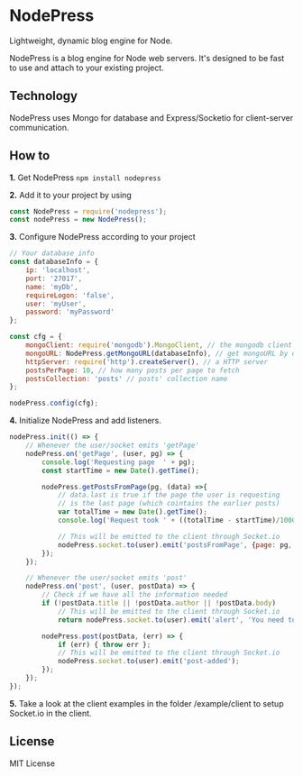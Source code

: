 # NodePress
Lightweight, dynamic blog engine for Node.

NodePress is a blog engine for Node web servers. It's designed to be fast to use and attach to your existing project.

## Technology

NodePress uses Mongo for database and Express/Socketio for client-server communication.

## How to

**1.** Get NodePress `npm install nodepress`

**2.** Add it to your project by using

```javascript
const NodePress = require('nodepress');
const nodePress = new NodePress();
```

**3.** Configure NodePress according to your project

```javascript
// Your database info
const databaseInfo = {
	ip: 'localhost',
	port: '27017',
	name: 'myDb',
	requireLogon: 'false',
	user: 'myUser',
	password: 'myPassword'
};

const cfg = {
	mongoClient: require('mongodb').MongoClient, // the mongodb client
	mongoURL: NodePress.getMongoURL(databaseInfo), // get mongoURL by databaseInfo
	httpServer: require('http').createServer(), // a HTTP server
	postsPerPage: 10, // how many posts per page to fetch
	postsCollection: 'posts' // posts' collection name
};

nodePress.config(cfg);
```

**4.** Initialize NodePress and add listeners.

```javascript
nodePress.init(() => {
	// Whenever the user/socket emits 'getPage'
	nodePress.on('getPage', (user, pg) => {
		console.log('Requesting page  ' + pg);
		const startTime = new Date().getTime();

		nodePress.getPostsFromPage(pg, (data) =>{
			// data.last is true if the page the user is requesting
			// is the last page (which cointains the earlier posts)
			var totalTime = new Date().getTime();
			console.log('Request took ' + ((totalTime - startTime)/1000) + 's');

			// This will be emitted to the client through Socket.io
			nodePress.socket.to(user).emit('postsFromPage', {page: pg, posts: data.posts, last: data.last});
		});
	});

	// Whenever the user/socket emits 'post'
	nodePress.on('post', (user, postData) => {
		// Check if we have all the information needed
		if (!postData.title || !postData.author || !postData.body)
			// This will be emitted to the client through Socket.io
			return nodePress.socket.to(user).emit('alert', 'You need to fill in all the fields!');

		nodePress.post(postData, (err) => {
			if (err) { throw err };
			// This will be emitted to the client through Socket.io
			nodePress.socket.to(user).emit('post-added');
		});
	});
});
``` 

**5.** Take a look at the client examples in the folder /example/client to setup Socket.io in the client.

## License

MIT License
